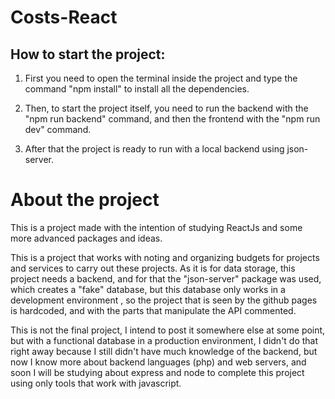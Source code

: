 # Costs-React

## How to start the project:

1. First you need to open the terminal inside the project and type the command "npm install" to install all the dependencies.

2. Then, to start the project itself, you need to run the backend with the "npm run backend" command, and then the frontend with the "npm run dev" command.

3. After that the project is ready to run with a local backend using json-server.


# About the project

This is a project made with the intention of studying ReactJs and some more advanced packages and ideas.

This is a project that works with noting and organizing budgets for projects and services to carry out these projects. As it is for data storage, this project needs a backend, and for that the "json-server" package was used, which creates a "fake" database, but this database only works in a development environment , so the project that is seen by the github pages is hardcoded, and with the parts that manipulate the API commented.

This is not the final project, I intend to post it somewhere else at some point, but with a functional database in a production environment, I didn't do that right away because I still didn't have much knowledge of the backend, but now I know more about backend languages (php) and web servers, and soon I will be studying about express and node to complete this project using only tools that work with javascript.
